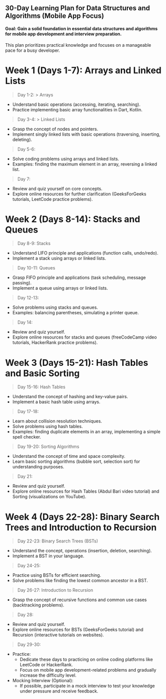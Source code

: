 ## 30-Day Learning Plan for Data Structures and Algorithms (Mobile App Focus)

#### Goal: Gain a solid foundation in essential data structures and algorithms for mobile app development and interview preparation.

This plan prioritizes practical knowledge and focuses on a manageable pace for a busy developer.

# Week 1 (Days 1-7): Arrays and Linked Lists

> Day 1-2: > Arrays 
- Understand basic operations (accessing, iterating, searching).
- Practice implementing basic array functionalities in Dart, Kotlin.

> Day 3-4: > Linked Lists
- Grasp the concept of nodes and pointers.
- Implement singly linked lists with basic operations (traversing, inserting, deleting).

> Day 5-6:
- Solve coding problems using arrays and linked lists.
- Examples: finding the maximum element in an array, reversing a linked list.

> Day 7:
- Review and quiz yourself on core concepts.
- Explore online resources for further clarification (GeeksForGeeks tutorials, LeetCode practice problems).


# Week 2 (Days 8-14): Stacks and Queues

> Day 8-9: Stacks
- Understand LIFO principle and applications (function calls, undo/redo).
- Implement a stack using arrays or linked lists.

> Day 10-11: Queues
- Grasp FIFO principle and applications (task scheduling, message passing).
- Implement a queue using arrays or linked lists.

> Day 12-13:
- Solve problems using stacks and queues.
- Examples: balancing parentheses, simulating a printer queue.

> Day 14:
- Review and quiz yourself.
- Explore online resources for stacks and queues (freeCodeCamp video tutorials, HackerRank practice problems).


# Week 3 (Days 15-21): Hash Tables and Basic Sorting

> Day 15-16: Hash Tables
- Understand the concept of hashing and key-value pairs.
- Implement a basic hash table using arrays.

> Day 17-18:
- Learn about collision resolution techniques.
- Solve problems using hash tables.
- Examples: finding duplicate elements in an array, implementing a simple spell checker.

> Day 19-20: Sorting Algorithms
- Understand the concept of time and space complexity.
- Learn basic sorting algorithms (bubble sort, selection sort) for understanding purposes.

> Day 21:
- Review and quiz yourself.
- Explore online resources for Hash Tables (Abdul Bari video tutorial) and Sorting (visualizations on YouTube).


# Week 4 (Days 22-28): Binary Search Trees and Introduction to Recursion

> Day 22-23: Binary Search Trees (BSTs)
- Understand the concept, operations (insertion, deletion, searching).
- Implement a BST in your language.

> Day 24-25:
- Practice using BSTs for efficient searching.
- Solve problems like finding the lowest common ancestor in a BST.

> Day 26-27: Introduction to Recursion
- Grasp the concept of recursive functions and common use cases (backtracking problems).

> Day 28:
- Review and quiz yourself.
- Explore online resources for BSTs (GeeksForGeeks tutorial) and Recursion (interactive tutorials on websites).

> Day 29-30:
- Practice:
  - Dedicate these days to practicing on online coding platforms like LeetCode or HackerRank.
  - Focus on mobile app development-related problems and gradually increase the difficulty level.
- Mocking Interview (Optional):
  - If possible, participate in a mock interview to test your knowledge under pressure and receive feedback.
